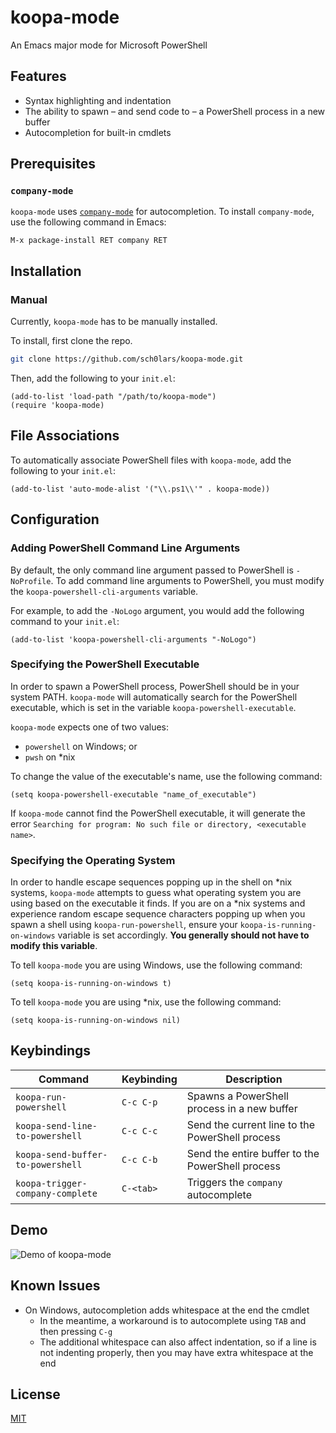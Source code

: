 # koopa-mode
An Emacs major mode for Microsoft PowerShell

## Features

* Syntax highlighting and indentation
* The ability to spawn – and send code to – a PowerShell process in a new buffer
* Autocompletion for built-in cmdlets

## Prerequisites

### `company-mode`

`koopa-mode` uses [`company-mode`](https://company-mode.github.io/manual/Getting-Started.html) for autocompletion. To install `company-mode`, use the following command in Emacs:

```
M-x package-install RET company RET
```


## Installation

### Manual

Currently, `koopa-mode` has to be manually installed.

To install, first clone the repo.

```bash
git clone https://github.com/sch0lars/koopa-mode.git
```

Then, add the following to your `init.el`:

```emacs-lisp
(add-to-list 'load-path "/path/to/koopa-mode")
(require 'koopa-mode)
```

## File Associations

To automatically associate PowerShell files with `koopa-mode`, add the following to your `init.el`:

```emacs-lisp
(add-to-list 'auto-mode-alist '("\\.ps1\\'" . koopa-mode))
```

## Configuration

### Adding PowerShell Command Line Arguments

By default, the only command line argument passed to PowerShell is `-NoProfile`. To add command line arguments to PowerShell, you must modify the `koopa-powershell-cli-arguments` variable. 

For example, to add the `-NoLogo` argument, you would add the following command to your `init.el`:

```emacs-lisp
(add-to-list 'koopa-powershell-cli-arguments "-NoLogo")
```

### Specifying the PowerShell Executable

In order to spawn a PowerShell process, PowerShell should be in your system PATH. `koopa-mode` will automatically search for the PowerShell executable, which is set in the variable `koopa-powershell-executable`. 


`koopa-mode` expects one of two values:

* `powershell` on Windows; or
* `pwsh` on *nix

To change the value of the executable's name, use the following command:

```emacs-lisp
(setq koopa-powershell-executable "name_of_executable")
```

If `koopa-mode` cannot find the PowerShell executable, it will generate the error `Searching for program: No such file or directory, <executable name>`.

### Specifying the Operating System

In order to handle escape sequences popping up in the shell on *nix systems, `koopa-mode` attempts to guess what operating system you are using based on the executable it finds. If you are on a *nix systems and experience random escape sequence characters popping up when you spawn a shell using `koopa-run-powershell`, ensure your `koopa-is-running-on-windows` variable is set accordingly. **You generally should not have to modify this variable**.

To tell `koopa-mode` you are using Windows, use the following command:

```emacs-lisp
(setq koopa-is-running-on-windows t)
```

To tell `koopa-mode` you are using *nix, use the following command:

```emacs-lisp
(setq koopa-is-running-on-windows nil)
```


## Keybindings

| Command                           | Keybinding | Description                                      |
|-----------------------------------|------------|--------------------------------------------------|
| `koopa-run-powershell`            | `C-c C-p`  | Spawns a PowerShell process in a new buffer      |
| `koopa-send-line-to-powershell`   | `C-c C-c`  | Send the current line to the PowerShell process  |
| `koopa-send-buffer-to-powershell` | `C-c C-b`  | Send the entire buffer to the PowerShell process |
| `koopa-trigger-company-complete`  | `C-<tab>`  | Triggers the `company` autocomplete              |

## Demo

![Demo of koopa-mode](screenshots/koopa-mode-demo.GIF "Demo of koopa-mode")

## Known Issues

- On Windows, autocompletion adds whitespace at the end the cmdlet
  - In the meantime, a workaround is to autocomplete using `TAB` and then pressing `C-g`
  - The additional whitespace can also affect indentation, so if a line is not indenting properly, then you may have extra whitespace at the end

## License

[MIT](https://choosealicense.com/licenses/mit/)
